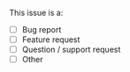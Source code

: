 This issue is a: <!-- Insert an X in the appropriate option -->

- [ ] Bug report
- [ ] Feature request
- [ ] Question / support request
- [ ] Other

<!-- REPRO REPOS
For non-trivial bugs, a link to a Git repo which demonstrates the bug you're reporting will make it easier to reproduce and fix the problem, which makes it more likely to get fixed.
-->

<!-- TROUBLESHOOTING
These checks might help you diagnose whether something is wrong with nwb or your setup:

Is the version of `nwb` you're using installed globally or locally?

Which modules are installed in your project?

```
npm ls --depth=0
```

Try setting the `DEBUG` environment variable to `nwb` before running to check what generated configuration looks like:

```
# *nix
export DEBUG=nwb
# Windows
set DEBUG=nwb
```

If you need to prevent server commands from clearing scrollback so you can read any unexpected error logging which is happening, set the `NWB_TEST` environment variable to `true`:

```
# *nix
export NWB_TEST=true
# Windows
set NWB_TEST=true
```

Which versions of Node.js, npm and nwb are you using (if using it globally)?

```
node -v
npm -v
# If nwb is being used as a global install
nwb -v
```
-->
